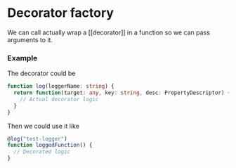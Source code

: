 # Decorator factory
We can call actually wrap a [[decorator]] in a function so we can pass arguments to it.

### Example
The decorator could be
```ts
function log(loggerName: string) {
  return function(target: any, key: string, desc: PropertyDescriptor) {
    // Actual decorator logic
  }
}
```

Then we could use it like

```ts
@log("test-logger")
function loggedFunction() {
  // Decorated logic
}
```
